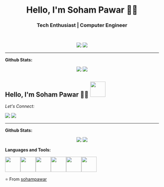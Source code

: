 <h1 align="center"> Hello, I'm Soham Pawar 👨‍💻 </h1>

<h3 align="center">  Tech Enthusiast | Computer Engineer </h3> <br>

<p align="center"> 
    <a href="mailto:sohampawar161297@gmail.com"><img src="https://img.shields.io/badge/-GMAIL-D14836?style=for-the-badge&logo=gmail&logoColor=white"></a> 
    <a href="https://www.linkedin.com/in/soham-pawar-6821ab140/"><img src="https://img.shields.io/badge/-LINKEDIN-0077B5?style=for-the-badge&logo=linkedin&logoColor=white"></a> 
</p>

---

**Github Stats:**

<p align="center">
  
  <img src="https://github-readme-stats.vercel.app/api?username=sohampawar&hide=stars&show_icons=true&theme=dracula&count_private=true&line_height=32">
  <img src ="https://github-readme-streak-stats.herokuapp.com/?user=sohampawar&theme=dracula"/>

</p>


<h2>Hello, I'm Soham Pawar 👨‍💻 <img src="https://media.giphy.com/media/12oufCB0MyZ1Go/giphy.gif" width="50"></h2>

<div align="left">

<i>Let's Connect:</i><br>

<a href="mailto:sohampawar161297@gmail.com"><img src="https://img.shields.io/badge/-GMAIL-D14836?style=for-the-badge&logo=gmail&logoColor=white"></a> 
<a href="https://www.linkedin.com/in/soham-pawar-6821ab140/"><img src="https://img.shields.io/badge/-LINKEDIN-0077B5?style=for-the-badge&logo=linkedin&logoColor=white"></a> 

</div>

---

**Github Stats:**

<p align="center">
  
  <img src="https://github-readme-stats.vercel.app/api?username=sohampawar&hide=stars&show_icons=true&theme=dracula&count_private=true&line_height=32">
  <img src ="https://github-readme-streak-stats.herokuapp.com/?user=sohampawar&theme=dracula"/>

</p>


**Languages and Tools:** 
<p align="left">
  <img src="https://media3.giphy.com/media/kdFc8fubgS31b8DsVu/giphy.webp" width="50"><img src="https://media.giphy.com/media/SU2ic3wTfuC6JhD1lA/giphy.gif" width="50"><img src="https://media3.giphy.com/media/ln7z2eWriiQAllfVcn/200w.webp" width="50"><img src="https://i.giphy.com/media/LMt9638dO8dftAjtco/200.webp" width="50"><img src="https://i.giphy.com/media/eNAsjO55tPbgaor7ma/200w.webp" width="50"><img src="https://i.giphy.com/media/IdyAQJVN2kVPNUrojM/200.webp" width="50">
  
</p>

⭐️ From [sohampawar](https://github.com/sohampawar)

